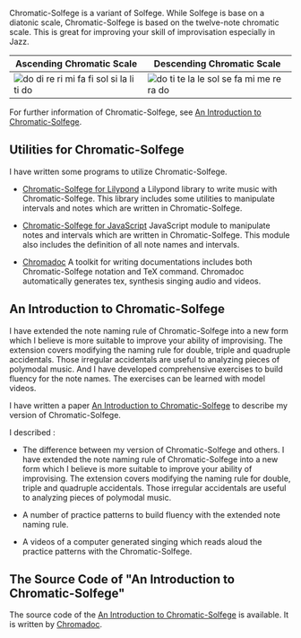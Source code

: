 Chromatic-Solfege is a variant of Solfege.  While Solfege is base on a diatonic 
scale, Chromatic-Solfege is based on the twelve-note chromatic scale. This is 
great for improving your skill of improvisation especially in Jazz.

| Ascending Chromatic Scale | Descending Chromatic Scale |
|---------------------------|----------------------------|
| ![do di re ri mi fa fi sol si la li ti do][aug-small] | ![do ti te la le sol se fa mi me re ra do][dim-small] |

For further information of Chromatic-Solfege, see [An Introduction to 
Chromatic-Solfege](an-introduction-to-chromatic-solfege/).

## Utilities for Chromatic-Solfege
I have written some programs to utilize Chromatic-Solfege.

- [Chromatic-Solfege for Lilypond](./chromatic-solfege-for-lilypond/)
  a Lilypond library to write music with Chromatic-Solfege. This library 
  includes some utilities to manipulate intervals and notes which are written 
  in Chromatic-Solfege.

- [Chromatic-Solfege for JavaScript](./chromatic-solfege-for-javascript/) 
  JavaScript module to manipulate notes and intervals which are written in 
  Chromatic-Solfege. This module also includes the definition of all note names 
  and intervals.

- [Chromadoc](./chromadoc/) A toolkit for writing documentations includes both
  Chromatic-Solfege notation and TeX command. Chromadoc automatically generates 
  tex, synthesis singing audio and videos. 

## An Introduction to Chromatic-Solfege

I have extended the note naming rule of Chromatic-Solfege into a new form which 
I believe is more suitable to improve your ability of improvising. The 
extension covers modifying the naming rule for double, triple and quadruple 
accidentals. Those irregular accidentals are useful to analyzing pieces of 
polymodal music. And I have developed comprehensive exercises to build fluency 
for the note names. The exercises can be learned with model videos.   

I have written a paper [An Introduction to 
Chromatic-Solfege](an-introduction-to-chromatic-solfege/)
  to describe my version of Chromatic-Solfege. 
  
I described : 
-  The difference between my version of Chromatic-Solfege and others.  I have 
   extended the note naming rule of Chromatic-Solfege into a new form which I 
   believe is more suitable to improve your ability of improvising.  The 
   extension covers modifying the naming rule for double, triple and quadruple 
   accidentals. Those irregular accidentals are useful to analyzing pieces of 
   polymodal music. 

- A number of practice patterns to build fluency with the extended note
  naming rule.
- A videos of a computer generated singing which reads aloud the practice
  patterns with the Chromatic-Solfege.

## The Source Code of "An Introduction to Chromatic-Solfege"
The source code of the [An Introduction to 
Chromatic-Solfege](an-introduction-to-chromatic-solfege/) is available. It is 
written by [Chromadoc](./chromadoc/). 

<style>
    @import "/docs/custom.css"
</style>

[aug-small]: ./an-introduction-to-chromatic-solfege/docs/solfege-aug-small.png
[dim-small]: ./an-introduction-to-chromatic-solfege/docs/solfege-dim-small.png
[modeline]: # ( vim: set spell fo+=a path+=../ suffixesadd+=.md: )
